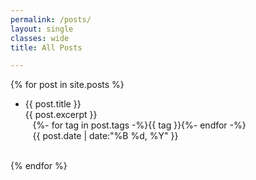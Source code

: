 ```yaml
---
permalink: /posts/
layout: single
classes: wide
title: All Posts

---
```


{% for post in site.posts %}
- <a class="hover-underline-animation" style="text-decoration: none;" href="{{ post.url }}">{{ post.title }}</a><br>
<span class="pub__authors">{{ post.excerpt }}<br>
<i class="fa-solid fa-tags"></i>&nbsp;&nbsp;&nbsp;{%- for tag in post.tags -%}<span class="btn btn--inverse tag__highlight">{{ tag }}</span>{%- endfor -%}<br></span>
<i class="far fa-calendar-alt"></i> &nbsp;&nbsp;&nbsp;<span>{{ post.date | date:"%B %d, %Y"  }}</span>
<br>
{% endfor %}
